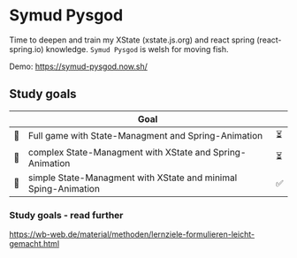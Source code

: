 # Symud Pysgod

Time to deepen and train my XState (xstate.js.org) and react spring (react-spring.io) knowledge. `Symud Pysgod` is welsh for moving fish.

Demo: https://symud-pysgod.now.sh/

## Study goals

|     | Goal                                                           |     |
| --- | -------------------------------------------------------------- | --- |
| 🥇  | Full game with State-Managment and Spring-Animation            | ⏳  |
| 🥈  | complex State-Managment with XState and Spring-Animation       | ⏳  |
| 🥉  | simple State-Managment with XState and minimal Sping-Animation | ✅  |

### Study goals - read further

https://wb-web.de/material/methoden/lernziele-formulieren-leicht-gemacht.html
